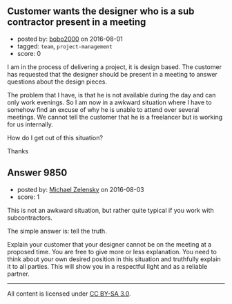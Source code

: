 ## Customer wants the designer who is a sub contractor present in a meeting

- posted by: [bobo2000](https://stackexchange.com/users/1069934/bobo2000) on 2016-08-01
- tagged: `team`, `project-management`
- score: 0

I am in the process of delivering a project, it is design based. The customer has requested that the designer should be present in a meeting to answer questions about the design pieces.

The problem that I have, is that he is not available during the day and can only work evenings. So I am now in a awkward situation where I have to somehow find an excuse of why he is unable to attend over several meetings. We cannot tell the customer that he is a freelancer but is working for us internally.

How do I get out of this situation?

Thanks


## Answer 9850

- posted by: [Michael Zelensky](https://stackexchange.com/users/433432/michael-zelensky) on 2016-08-03
- score: 1

This is not an awkward situation, but rather quite typical if you work with subcontractors.

The simple answer is: tell the truth. 

Explain your customer that your designer cannot be on the meeting at a proposed time. You are free to give more or less explanation. You need to think about your own desired position in this situation and truthfully explain it to all parties. This will show you in a respectful light and as a reliable partner.



---

All content is licensed under [CC BY-SA 3.0](https://creativecommons.org/licenses/by-sa/3.0/).
